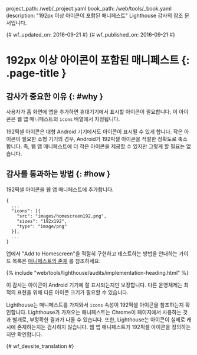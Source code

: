 project_path: /web/_project.yaml
book_path: /web/tools/_book.yaml
description: "192px 이상 아이콘이 포함된 매니페스트" Lighthouse 감사의 참조 문서입니다.

{# wf_updated_on: 2016-09-21 #}
{# wf_published_on: 2016-09-21 #}

# 192px 이상 아이콘이 포함된 매니페스트  {: .page-title }

## 감사가 중요한 이유 {: #why }

사용자가 홈 화면에 앱을 추가하면 휴대기기에서
표시할 아이콘이 필요합니다. 이 아이콘은 웹 앱 매니페스트의 `icons` 배열에서 지정됩니다.

192픽셀 아이콘은 대형 Android 기기에서도
아이콘이 표시될 수 있게 합니다. 작은 아이콘이 필요한 소형 기기의 경우, Android가
192픽셀 아이콘을 적절한 정확도로 축소합니다. 즉,
웹 앱 매니페스트에 더 작은 아이콘을 제공할 수 있지만
그렇게 할 필요는 없습니다.

## 감사를 통과하는 방법 {: #how }

192픽셀 아이콘을 웹 앱 매니페스트에 추가합니다.

    {
      ...
      "icons": [{
        "src": "images/homescreen192.png",
        "sizes": "192x192",
        "type": "image/png"
      }],
      ...
    }

앱에서 "Add to Homescreen"을 적절히 구현하고 테스트하는 방법을 안내하는 가이드 목록은 [매니페스트의 존재](manifest-exists#how)
를 참조하세요.


{% include "web/tools/lighthouse/audits/implementation-heading.html" %}

이 감사는 아이콘이 Android 기기에 잘 표시되는지만 보장합니다.
다른 운영체제는 최적의 표현을 위해 다른 아이콘 크기가
필요할 수 있습니다.

Lighthouse는 매니페스트를 가져와서 `icons` 속성이
192픽셀 아이콘을 참조하는지 확인합니다. Lighthouse가 가져오는 매니페스트는
Chrome이 페이지에서 사용하는 것과 별개로,
부정확한 결과가 나올 수 있습니다. 또한, Lighthouse는
아이콘이 실제로 캐시에 존재하는지는 검사하지 않습니다. 웹 앱 매니페스트가
192픽셀 아이콘을 정의하는지만 확인합니다.


{# wf_devsite_translation #}
